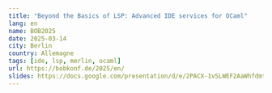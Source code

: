```yaml
---
title: "Beyond the Basics of LSP: Advanced IDE services for OCaml"
lang: en
name: BOB2025
date: 2025-03-14
city: Berlin
country: Allemagne
tags: [ide, lsp, merlin, ocaml]
url: https://bobkonf.de/2025/en/
slides: https://docs.google.com/presentation/d/e/2PACX-1vSLWEF2AaWhfdmtC4lrSWRbp3RFPjEGBk9NaLPKx3AdvZdJ1uYFNwMDeEojJiAkShc7fsN4j0VChjcJ/pub?start=false&loop=false&delayms=3000
---
```

